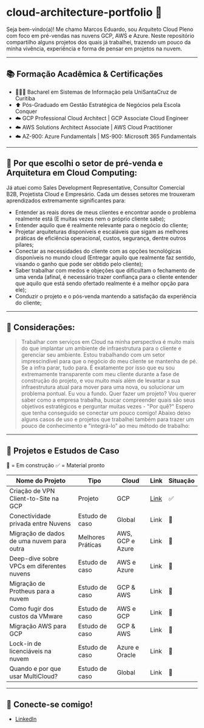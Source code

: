 # cloud-architecture-portfolio 🧠

Seja bem-vindo(a)! Me chamo Marcos Eduardo, sou Arquiteto Cloud Pleno com foco em pré-vendas nas nuvens GCP, AWS e Azure.
Neste repositório compartilho alguns projetos dos quais já trabalhei, trazendo um pouco da minha vivência, experiência e forma de pensar em projetos na nuvem.

---

## 📚 Formação Acadêmica & Certificações
- 👨🏼‍🎓 Bacharel em Sistemas de Informação pela UniSantaCruz de Curitiba
- ⬆️ Pós-Graduado em Gestão Estratégica de Negócios pela Escola Conquer
- ☁️ GCP Professional Cloud Architect | GCP Associate Cloud Engineer
- ☁️ AWS Solutions Architect Associate | AWS Cloud Practitioner
- ☁️ AZ-900: Azure Fundamentals | MS-900: Microsoft 365 Fundamentals

---

## 🧰 Por que escolhi o setor de pré-venda e Arquitetura em Cloud Computing:

Já atuei como Sales Development Representative, Consultor Comercial B2B, Projetista Cloud e Empresário. Cada um desses setores me trouxeram aprendizados extremamente significantes para:
- Entender as reais dores de meus clientes e encontrar aonde o problema realmente está (E muitas vezes nem o próprio cliente sabe);
- Entender aquilo que é realmente relevante para o negócio do cliente;
- Projetar arquiteturas disponíveis e escaláveis que sigam as melhores práticas de eficiência operacional, custos, segurança, dentre outros pilares;
- Conectar as necessidades do cliente com as opções tecnológicas disponíveis no mundo cloud (Entregar aquilo que realmente faz sentido, visando o ganho que pode ser obtido pelo cliente);
- Saber trabalhar com medos e objeções que dificultam o fechamento de uma venda (afinal, é necessário trazer confiança para o cliente entender que aquilo que está sendo ofertado realmente é a melhor opção para ele);
- Conduzir o projeto e o pós-venda mantendo a satisfação da experiência do cliente;

---

## 🧠 Considerações:

> Trabalhar com serviços em Cloud na minha perspectiva é muito mais do que implantar um ambiente de infraestrutura para o cliente e gerenciar seu ambiente.
> Estou trabalhando com um setor imprescindível para que o negócio do meu cliente se mantenha de pé. Se a infra parar, tudo para.
> É exatamente por isso que eu sou extremamente transparente com meu cliente durante a fase de construção do projeto, e vou muito mais além de levantar a sua infraestrutura atual para mover para uma nova, ou solucionar um problema pontual. Eu vou a fundo.
> Quer fazer um projeto? Vou querer saber como a empresa trabalha, buscar compreender quais são seus objetivos estratégicos e perguntar muitas vezes - "Por quê?"
Espero que tenha conseguido se conectar um pouco comigo! Abaixo deixo alguns casos de uso e projetos que trabalhei também para trazer um pouco de conhecimento e "integrá-lo" ao meu método de trabalho:

---

## 🧪 Projetos e Estudos de Caso

🚧 = Em construção
✅ = Material pronto

| Nome do Projeto | Tipo | Cloud | Link | Situação |
|-----------------|------|-------|------|----------|
|Criação de VPN Client-to-Site na GCP|Projeto|GCP|[Link](https://github.com/Estigara/cloud-architecture-portfolio/blob/main/vpn-c2s-gcp/README.md)|✅|
|Conectividade privada entre Nuvens|Estudo de caso|Global|Link|🚧|
|Migração de dados de uma nuvem para outra|Melhores Práticas|AWS, GCP e Azure|Link|🚧|
|Deep-dive sobre VPCs em diferentes nuvens|Estudo de caso|AWS e Azure|Link|🚧|
|Migração de Protheus para a nuvem|Estudo de caso|GCP & AWS|Link|🚧|
|Como fugir dos custos da VMware|Estudo de caso|AWS e GCP|Link|🚧|
|Migração AWS para GCP|Estudo de caso|GCP & AWS|Link|🚧|
|Lock-in de licenciáveis na nuvem|Estudo de caso|Azure e Oracle|Link|🚧|
|Quando e por que usar MultiCloud?|Estudo de caso|Global|Link|🚧|

---

## 🤝 Conecte-se comigo!

- [LinkedIn](https://www.linkedin.com/in/marcosestigara/)



